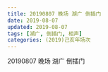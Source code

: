 ```yaml
---
title: 20190807 晚场 湖广 倒插门
date: 2019-08-07
updated: 2019-08-07
tags: [湖广, 倒插门, 相声]
categories: (2019)己亥年场次
---
```

20190807 晚场 湖广 倒插门